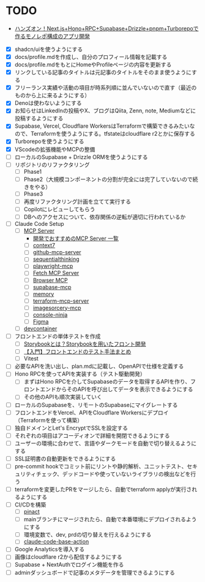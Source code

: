 # TODO

- [ハンズオン！Next.js+Hono+RPC+Supabase+Drizzle+pnpm+Turborepoで作るモノレポ構成のアプリ開発](https://zenn.dev/ippe/articles/7782e701f8df26)
- [x] shadcn/uiを使うようにする
- [x] docs/profile.mdを作成し、自分のプロフィール情報を記載する
- [x] docs/profile.mdをもとにHomeやProfileページの内容を更新する
- [x] リンクしている記事のタイトルは元記事のタイトルをそのまま使うようにする
- [x] フリーランス実績や活動の項目が時系列順に並んでいないので直す（最近のものから上に来るようにする）
- [x] Denoは使わないようにする
- [x] お知らせはLinkedInの投稿やX、ブログはQiita, Zenn, note, Mediumなどに投稿するようにする
- [x] Supabase, Vercel, Cloudflare WorkersはTerraformで構築できるみたいなので、Terraformを使うようにする。tfstateはcloudflare r2とかに保存する
- [x] Turborepoを使うようにする
- [x] VScodeの拡張機能やMCPの整備
- [ ] ローカルのSupabase + Drizzle ORMを使うようにする
- [ ] リポジトリのリファクタリング
  - [ ] Phase1
  - [ ] Phase2（大規模コンポーネントの分割が完全には完了していないので続きをやる）
  - [ ] Phase3
  - [ ] 再度リファクタリング計画を立てて実行する
  - [ ] Copilotにレビューしてもらう
  - [ ] DBへのアクセスについて、依存関係の逆転が適切に行われているか
- [ ] Claude Code Setup
  - [ ] [MCP Server](https://docs.anthropic.com/ja/docs/claude-code/mcp)
    - [開発でおすすめのMCP Server 一覧](https://zenn.dev/yareyare/articles/c5c07b64e7107f)
    - [ ] [context7](https://github.com/upstash/context7)
    - [ ] [github-mcp-server](https://github.com/github/github-mcp-server)
    - [ ] [sequentialthinking](https://github.com/modelcontextprotocol/servers/tree/main/src/sequentialthinking)
    - [ ] [playwright-mcp](https://github.com/microsoft/playwright-mcp)
    - [ ] [Fetch MCP Server](https://github.com/modelcontextprotocol/servers/tree/main/src/fetch)
    - [ ] [Browser MCP](https://github.com/browsermcp/mcp)
    - [ ] [supabase-mcp](http://github.com/supabase-community/supabase-mcp)
    - [ ] [memory](https://github.com/modelcontextprotocol/servers/tree/main/src/memory)
    - [ ] [terraform-mcp-server](https://github.com/hashicorp/terraform-mcp-server)
    - [ ] [imagesorcery-mcp](https://github.com/sunriseapps/imagesorcery-mcp)
    - [ ] [console-ninja](https://github.com/wallabyjs/console-ninja#mcp-server)
    - [ ] [Figma](https://help.figma.com/hc/ja/articles/32132100833559-Dev-Mode-MCPサーバー利用ガイド)
  - [ ] [devcontainer](https://docs.anthropic.com/ja/docs/claude-code/devcontainer)
- [ ] フロントエンドの単体テストを作成
  - [ ] [Storybookとは？Storybookを用いたフロント開発](https://zenn.dev/fullyou/articles/853b77a3ce9144)
  - [ ] [【入門】フロントエンドのテスト手法まとめ](https://qiita.com/KNR109/items/7cf6b24bed318dab5715)
  - [ ] Vitest
- [ ] 必要なAPIを洗い出し、plan.mdに記載し、OpenAPIで仕様を定義する
- [ ] Hono RPCを使ってAPIを実装する（テスト駆動開発）
  - [ ] まずはHono RPCを介してSupabaseのデータを取得するAPIを作り、フロントエンドからそのAPIを呼び出してデータを表示できるようにする
  - [ ] その他のAPIも順次実装していく
- [ ] ローカルのSupabaseを、リモートのSupabaseにマイグレートする
- [ ] フロントエンドをVercel、APIをCloudflare Workersにデプロイ（Terraformを使って構築）
- [ ] 独自ドメインとLet's EncryptでSSLを設定する
- [ ] それぞれの項目はアコーディオンで詳細を開閉できるようにする
- [ ] ユーザーの環境に合わせて、言語やダークモードを自動で切り替えるようにする
- [ ] SSL証明書の自動更新をできるようにする
- [ ] pre-commit hookでコミット前にリントや静的解析、ユニットテスト、セキュリティチェック、デッドコードや使っていないライブラリの検出などを行う
- [ ] terraformを変更したPRをマージしたら、自動でterraform applyが実行されるようにする
- [ ] CI/CDを構築
  - [ ] [pinact](https://dev.classmethod.jp/articles/hardening-github-actions-with-pinact-commit-sha-semver/)
  - [ ] mainブランチにマージされたら、自動で本番環境にデプロイされるようにする
  - [ ] 環境変数で、dev, prdの切り替えを行えるようにする
  - [ ] [claude-code-base-action](https://github.com/anthropics/claude-code-base-action)
- [ ] Google Analyticsを導入する
- [ ] 画像はcloudflare r2から配信するようにする
- [ ] Supabase + NextAuthでログイン機能を作る
- [ ] adminダッシュボードで記事のメタデータを管理できるようにする

